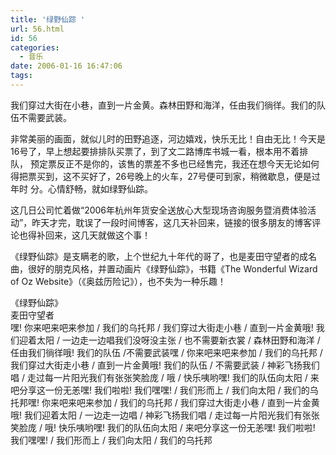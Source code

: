 ```yaml
---
title: '绿野仙踪 '
url: 56.html
id: 56
categories:
  - 音乐
date: 2006-01-16 16:47:06
tags:
---
```


我们穿过大街在小巷，直到一片金黄。森林田野和海洋，任由我们徜徉。我们的队伍不需要武装。  
  
非常美丽的画面，就似儿时的田野追逐，河边嬉戏，快乐无比！自由无比！今天是16号了，早上想起要排排队买票了，到了文二路博库书城一看，根本用不着排队， 预定票反正不是你的，该售的票差不多也已经售完，我还在想今天无论如何得把票买到，这不买好了，26号晚上的火车，27号便可到家，稍微歇息，便是过年时 分。心情舒畅，就如绿野仙踪。  
  
这几日公司忙着做“2006年杭州年货安全送放心大型现场咨询服务暨消费体验活动”，昨天才完，耽误了一段时间博客，这几天补回来，链接的很多朋友的博客评论也得补回来，这几天就做这个事！  
  
《绿野仙踪》是支瞒老的歌，上个世纪九十年代的哥了，也是麦田守望者的成名曲，很好的朋克风格，并置动画片《绿野仙踪》，书籍《The Wonderful Wizard of Oz Website》（《奥兹历险记》），也不失为一种乐趣！  
  
  
《绿野仙踪》  
麦田守望者  
嘿! 你来吧来吧来参加 / 我们的乌托邦 / 我们穿过大街走小巷 / 直到一片金黄哦! 我们迎着太阳 / 一边走一边唱我们没呀没主张 / 也不需要新衣裳 / 森林田野和海洋 / 任由我们徜徉哦! 我们的队伍 /不需要武装嘿 / 你来吧来吧来参加 / 我们的乌托邦 / 我们穿过大街走小巷 / 直到一片金黄哦! 我们的队伍 / 不需要武装 / 神彩飞扬我们唱 / 走过每一片阳光我们有张张笑脸庞 / 哦 / 快乐咦哟嘿! 我们的队伍向太阳 / 来吧分享这一份无恙嘿! 我们啦啦! 我们嘿嘿! / 我们形而上 / 我们向太阳 / 我们的乌托邦嘿! 你来吧来吧来参加 / 我们的乌托邦 / 我们穿过大街走小巷 / 直到一片金黄哦! 我们迎着太阳 / 一边走一边唱 / 神彩飞扬我们唱 / 走过每一片阳光我们有张张笑脸庞 / 哦! 快乐咦哟嘿! 我们的队伍向太阳 / 来吧分享这一份无恙嘿! 我们啦啦! 我们嘿嘿! / 我们形而上 / 我们向太阳 / 我们的乌托邦